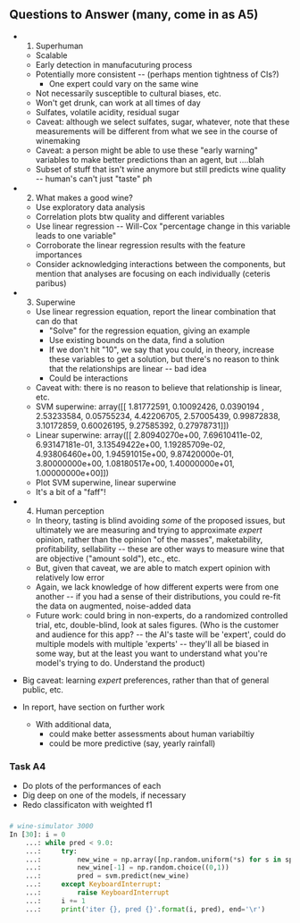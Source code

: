 ## Questions to Answer (many, come in as A5)
* 1. Superhuman
    * Scalable
    * Early detection in manufacuturing process
    * Potentially more consistent -- (perhaps mention tightness of CIs?)
        * One expert could vary on the same wine
    * Not necessarily susceptible to cultural biases, etc.
    * Won't get drunk, can work at all times of day
    * Sulfates, volatile acidity, residual sugar
    * Caveat: although we select sulfates, sugar, whatever, note that these measurements will be different from what we see in the course of winemaking
    * Caveat: a person might be able to use these "early warning" variables to make better predictions than an agent, but ....blah
    * Subset of stuff that isn't wine anymore but still predicts wine quality -- human's can't just "taste" ph
* 2. What makes a good wine?
    * Use exploratory data analysis
    * Correlation plots btw quality and different variables
    * Use linear regression -- Will-Cox "percentage change in this variable leads to one variable"
    * Corroborate the linear regression results with the feature importances
    * Consider acknowledging interactions between the components, but mention that analyses are focusing on each individually (ceteris paribus)
* 3. Superwine
    * Use linear regression equation, report the linear combination that can do that
        * "Solve" for the regression equation, giving an example
        * Use existing bounds on the data, find a solution
        * If we don't hit "10", we say that you could, in theory, increase these variables to get a solution, but there's no reason to think that the relationships are linear -- bad idea
        *  Could be interactions
    * Caveat with: there is no reason to believe that relationship is linear, etc.
    * SVM superwine: 
      array([[ 1.81772591,  0.10092426,  0.0390194 ,  2.53233584,  0.05755234,
               4.42206705,  2.57005439,  0.99872838,  3.10172859,  0.60026195,
               9.27585392,  0.27978731]])
    * Linear superwine:
    array([[  2.80940270e+00,   7.69610411e-02,   6.93147181e-01,
        3.13549422e+00,   1.19285709e-02,   4.93806460e+00,
        1.94591015e+00,   9.87420000e-01,   3.80000000e+00,
        1.08180517e+00,   1.40000000e+01,   1.00000000e+00]])
    * Plot SVM superwine, linear superwine
    * It's a bit of a "faff"!
    
* 4. Human perception
    * In theory, tasting is blind avoiding _some_ of the proposed issues, but ultimately we are measuring and trying to approximate _expert_ opinion, rather than the opinion "of the masses", maketability, profitability, sellability -- these are other ways to measure wine that are objective ("amount sold"), etc., etc.
    * But, given that caveat, we are able to match expert opinion with relatively low error
    * Again, we lack knowledge of how different experts were from one another -- if you had a sense of their distributions, you could re-fit the data on augmented, noise-added data
    * Future work: could bring in non-experts, do a randomized controlled trial, etc, double-blind, look at sales figures. (Who is the customer and audience for this app? -- the AI's taste will be 'expert', could do multiple models with multiple 'experts' -- they'll all be biased in some way, but at the least you want to understand what you're model's trying to do. Understand the product)
* Big caveat: learning _expert_ preferences, rather than that of general public, etc.
* In report, have section on further work
    * With additional data, 
        * could make better assessments about human variabiltiy
        * could be more predictive (say, yearly rainfall)

### Task A4
* Do plots of the performances of each
* Dig deep on one of the models, if necessary
* Redo classificaton with weighted f1

### 
```python
# wine-simulator 3000
In [30]: i = 0
    ...: while pred < 9.0:
    ...:     try:
    ...:         new_wine = np.array([np.random.uniform(*s) for s in spread]).reshape(1, -1)
    ...:         new_wine[-1] = np.random.choice((0,1))
    ...:         pred = svm.predict(new_wine)
    ...:     except KeyboardInterrupt:
    ...:         raise KeyboardInterrupt
    ...:     i += 1
    ...:     print('iter {}, pred {}'.format(i, pred), end='\r')
```